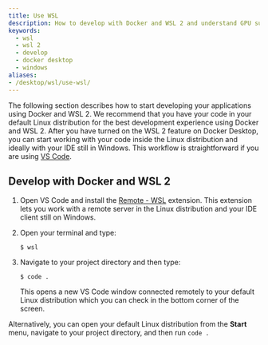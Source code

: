 ```yaml
---
title: Use WSL
description: How to develop with Docker and WSL 2 and understand GPU support for WSL
keywords:
  - wsl
  - wsl 2
  - develop
  - docker desktop
  - windows
aliases:
- /desktop/wsl/use-wsl/
---
```


The following section describes how to start developing your applications using Docker and WSL 2. We recommend that you have your code in your default Linux distribution for the best development experience using Docker and WSL 2. After you have turned on the WSL 2 feature on Docker Desktop, you can start working with your code inside the Linux distribution and ideally with your IDE still in Windows. This workflow is straightforward if you are using [VS Code](https://code.visualstudio.com/download).

## Develop with Docker and WSL 2

1. Open VS Code and install the [Remote - WSL](https://marketplace.visualstudio.com/items?itemName=ms-vscode-remote.remote-wsl) extension. This extension lets you work with a remote server in the Linux distribution and your IDE client still on Windows.
2. Open your terminal and type:

    ```console
    $ wsl
    ```
3. Navigate to your project directory and then type:

    ```console
    $ code .
    ```

    This opens a new VS Code window connected remotely to your default Linux distribution which you can check in the bottom corner of the screen.


Alternatively, you can open your default Linux distribution from the **Start** menu, navigate to your project directory, and then run `code .`

